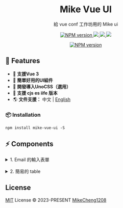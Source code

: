 <h1 align="center">Mike Vue UI</h1>

<p align="center">
  給 vue conf 工作坊用的 Mike ui
</p>

<p align="center">
  <a target="_blank" href="https://www.npmjs.com/package/mike-vue-ui">
    <img src="https://img.shields.io/npm/v/mike-vue-ui?color=c95f8b&amp;label=" alt="NPM version">
  </a>
  <a target="_blank" href="https://vuejs.org/" title="vue">
      <img src="https://img.shields.io/badge/vue-%3E%203.0.0-brightgreen.svg">
  </a>
  <a target="_blank" href="http://nodejs.org/download/" title="Node version">
      <img src="https://img.shields.io/badge/node-%3E%3D%2014.0.0-brightgreen.svg">
  </a>
  <a target="_blank" href="https://github.com/MikeCheng1208/vue-metamask/pulls" title="PRs Welcome">
      <img src="https://img.shields.io/badge/PRs-welcome-blue.svg">
  </a>
</p>

<p align="center">
<a target="_blank" href="https://www.npmjs.com/package/mike-vue-ui">
  <img src="https://nodei.co/npm-dl/mike-vue-ui.png?months=6" alt="NPM version">
</a>
</p>


## 🚀 Features

- 🎪 **支援Vue 3** 
- 🦾 **簡單好用的UI組件**
- 🔋 **開發導入UnoCSS（選用）**
- 🔩 **支援 cjs es iife 版本**
- 🌎 **文件支援：** 中文 | [English](../README.md)



### 📦 Installation
```
npm install mike-vue-ui -S
```

## ⚡ Components


<details>
  <summary>1. Email 的輸入表單</summary>

  ## email input
  - 專門給 email 的 input，提供下拉選項使用

  <img src="./assets/email-input.gif" />
  <br/>

```javascript
import { MEmailInput } from "mike-vue-ui";

const message = ref("");

const options = {
  // 非必要
  suffix: ["@gmail.com", "@hotmail.com", "@yahoo.com"],
};
```

```html
<m-email-input v-model="message" :options="options"></m-email-input>
```
</details>

<br/>



<details>
  <summary>2. 簡易的 table</summary>


<img src="./assets/table.png" />
<br/>

```javascript
const columns = ref([
  { 
    id: 0, label: 'Product Number', field: 'serial', 
    style: { width: '12%', color: 'red' } 
  },
  { 
    id: 1, label: 'Product Name', field: 'product', 
    style: { width: '12%', color: 'coral' } 
  },
  { 
    id: 2, label: 'Price', field: 'sellingPrice', 
    style: { width: '12%', color: 'green' } 
  },
  { 
    id: 3, label: 'Narrative', field: 'discount', 
    style: { width: '57%', color: 'blue' } 
  },
  { 
    id: 5, label: 'Other', field: 'other', 
    style: { width: '7%', color: 'blueviolet' } 
  },
]);

const rows = ref([
  {
    id: 0,
    serial: 'TAPX4689',
    product: 'apple',
    sellingPrice: 'TWD 20',
    discount: '美國好吃大蘋果',
    other: 'other',
  },
  {
    id: 0,
    serial: 'TAPX4689',
    product: 'pineapple',
    sellingPrice: 'TWD 50',
    discount: '住在深海的大鳳梨',
    other: 'other',
  },
  {
    id: 1,
    serial: 'TAPX4689',
    product: 'tangerinr',
    sellingPrice: 'TWD 70',
    discount: '朱志清的橘子',
    other: 'other',
  },
  {
    id: 2,
    serial: 'TAPX4689',
    product: 'pear',
    sellingPrice: 'TWD 20',
    discount: '好吃多汁的水梨',
    other: 'other',
  },
  {
    id: 3,
    serial: 'TAPX4689',
    product: 'cherry',
    sellingPrice: 'TWD 30',
    discount: '加州紅櫻桃',
    other: 'other',
  },
  {
    id: 4,
    serial: 'TAPX4689',
    product: 'banana',
    sellingPrice: 'TWD 40',
    discount: '猴子吃香蕉',
    other: 'other',
  },
]);
```

```html
<vue-pure-table :columns="columns" :rows="rows"></vue-pure-table>
```
</details>



## License

[MIT](./LICENSE) License &copy; 2023-PRESENT [MikeCheng1208](https://github.com/MikeCheng1208)
